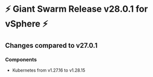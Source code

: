 # :zap: Giant Swarm Release v28.0.1 for vSphere :zap:

## Changes compared to v27.0.1

### Components

- Kubernetes from v1.27.16 to v1.28.15
